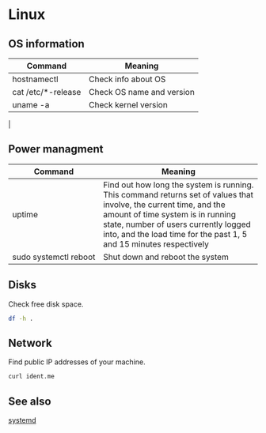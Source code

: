 # Linux

## OS information

Command | Meaning
-|-
hostnamectl | Check info about OS
cat /etc/*-release | Check OS name and version
uname -a | Check kernel version
|

## Power managment

Command | Meaning
-|-
uptime | Find out how long the system is running. <br/>This command returns set of values that involve, the current time, and the amount of time system is in running state, number of users currently logged into, and the load time for the past 1, 5 and 15 minutes respectively
sudo&nbsp;systemctl&nbsp;reboot | Shut down and reboot the system

## Disks

Check free disk space.

```sh
df -h .
```

## Network

Find public IP addresses of your machine.

```sh
curl ident.me
```



## See also

[systemd](https://wiki.archlinux.org/index.php/systemd)
